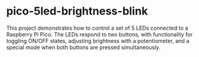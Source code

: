 # pico-5led-brightness-blink
This project demonstrates how to control a set of 5 LEDs connected to a Raspberry Pi Pico. The LEDs respond to two buttons, with functionality for toggling ON/OFF states, adjusting brightness with a potentiometer, and a special mode when both buttons are pressed simultaneously.
